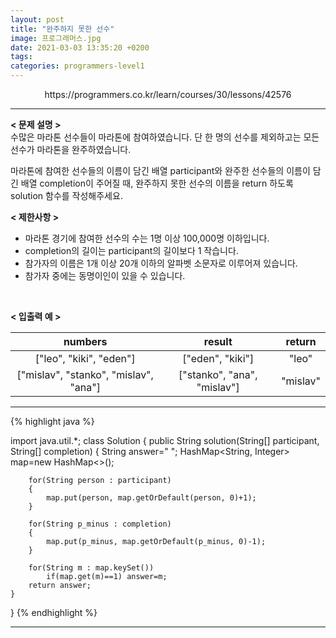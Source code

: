 ```yaml
---
layout: post
title: "완주하지 못한 선수"
image: 프로그래머스.jpg
date: 2021-03-03 13:35:20 +0200
tags:
categories: programmers-level1
---
```

<center>https://programmers.co.kr/learn/courses/30/lessons/42576</center>

***


**< 문제 설명 >**  
수많은 마라톤 선수들이 마라톤에 참여하였습니다. 단 한 명의 선수를 제외하고는 모든 선수가 마라톤을 완주하였습니다.

마라톤에 참여한 선수들의 이름이 담긴 배열 participant와 완주한 선수들의 이름이 담긴 배열 completion이 주어질 때, 완주하지 못한 선수의 이름을 return 하도록 solution 함수를 작성해주세요.     
  

**< 제한사항 >**
* 마라톤 경기에 참여한 선수의 수는 1명 이상 100,000명 이하입니다.
* completion의 길이는 participant의 길이보다 1 작습니다.
* 참가자의 이름은 1개 이상 20개 이하의 알파벳 소문자로 이루어져 있습니다.
* 참가자 중에는 동명이인이 있을 수 있습니다.
 <br>


**< 입출력 예 >**

|numbers|result|return|
|:---:|:---:|:---:|
| ["leo", "kiki", "eden"] | ["eden", "kiki"] | "leo" |
| ["mislav", "stanko", "mislav", "ana"] | ["stanko", "ana", "mislav"] |"mislav"|

***




{% highlight java %}

import java.util.*;
class Solution {
    public String solution(String[] participant, String[] completion) {
    	String answer=" ";
    	HashMap<String, Integer> map=new HashMap<>();
    	
    	for(String person : participant)
    	{
    		map.put(person, map.getOrDefault(person, 0)+1);
    	}
    	
    	for(String p_minus : completion)
    	{
    		map.put(p_minus, map.getOrDefault(p_minus, 0)-1);
    	}
    	
    	for(String m : map.keySet())
    		if(map.get(m)==1) answer=m;
    	return answer;
    }
}
{% endhighlight %}

***
